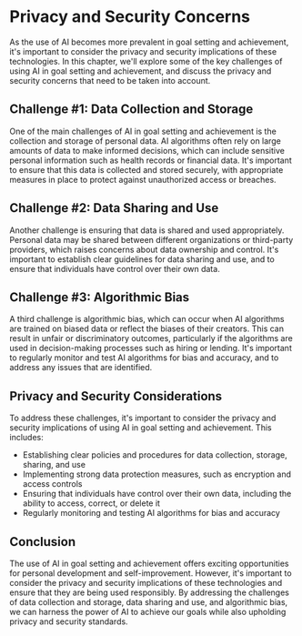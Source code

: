 Privacy and Security Concerns
==========================================================================================

As the use of AI becomes more prevalent in goal setting and achievement, it's important to consider the privacy and security implications of these technologies. In this chapter, we'll explore some of the key challenges of using AI in goal setting and achievement, and discuss the privacy and security concerns that need to be taken into account.

Challenge #1: Data Collection and Storage
-----------------------------------------

One of the main challenges of AI in goal setting and achievement is the collection and storage of personal data. AI algorithms often rely on large amounts of data to make informed decisions, which can include sensitive personal information such as health records or financial data. It's important to ensure that this data is collected and stored securely, with appropriate measures in place to protect against unauthorized access or breaches.

Challenge #2: Data Sharing and Use
----------------------------------

Another challenge is ensuring that data is shared and used appropriately. Personal data may be shared between different organizations or third-party providers, which raises concerns about data ownership and control. It's important to establish clear guidelines for data sharing and use, and to ensure that individuals have control over their own data.

Challenge #3: Algorithmic Bias
------------------------------

A third challenge is algorithmic bias, which can occur when AI algorithms are trained on biased data or reflect the biases of their creators. This can result in unfair or discriminatory outcomes, particularly if the algorithms are used in decision-making processes such as hiring or lending. It's important to regularly monitor and test AI algorithms for bias and accuracy, and to address any issues that are identified.

Privacy and Security Considerations
-----------------------------------

To address these challenges, it's important to consider the privacy and security implications of using AI in goal setting and achievement. This includes:

* Establishing clear policies and procedures for data collection, storage, sharing, and use
* Implementing strong data protection measures, such as encryption and access controls
* Ensuring that individuals have control over their own data, including the ability to access, correct, or delete it
* Regularly monitoring and testing AI algorithms for bias and accuracy

Conclusion
----------

The use of AI in goal setting and achievement offers exciting opportunities for personal development and self-improvement. However, it's important to consider the privacy and security implications of these technologies and ensure that they are being used responsibly. By addressing the challenges of data collection and storage, data sharing and use, and algorithmic bias, we can harness the power of AI to achieve our goals while also upholding privacy and security standards.

